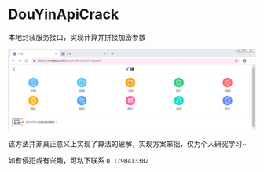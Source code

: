 # DouYinApiCrack
本地封装服务接口，实现计算并拼接加密参数

![sample](https://github.com/Aaaronchen/DouYinApiCrack/blob/master/FeedSample.gif "sample")  

该方法并非真正意义上实现了算法的破解，实现方案笨拙，仅为个人研究学习~ 

如有侵犯或有兴趣，可私下联系 `Q 1790413302`
